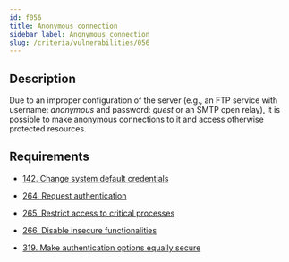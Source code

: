 ```yaml
---
id: f056
title: Anonymous connection
sidebar_label: Anonymous connection
slug: /criteria/vulnerabilities/056
---
```


## Description

Due to an improper configuration of the server
(e.g., an FTP service with username: *anonymous*
and password: *guest* or an SMTP open relay),
it is possible to make anonymous connections to it
and access otherwise protected resources.

## Requirements

- [142. Change system default credentials](/criteria/requirements/credentials/142)

- [264. Request authentication](/criteria/requirements/authentication/264)

- [265. Restrict access to critical processes](/criteria/requirements/services/265)

- [266. Disable insecure functionalities](/criteria/requirements/architecture/266)

- [319. Make authentication options equally secure](/criteria/requirements/authentication/319)
